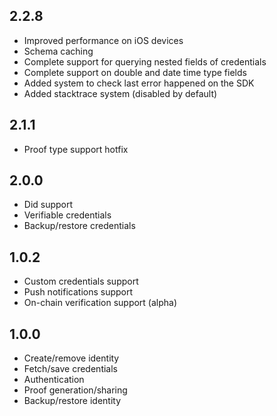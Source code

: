 ## 2.2.8
- Improved performance on iOS devices
- Schema caching
- Complete support for querying nested fields of credentials
- Complete support on double and date time type fields
- Added system to check last error happened on the SDK
- Added stacktrace system (disabled by default)

## 2.1.1
- Proof type support hotfix

## 2.0.0
- Did support
- Verifiable credentials
- Backup/restore credentials

## 1.0.2
- Custom credentials support
- Push notifications support
- On-chain verification support (alpha)

## 1.0.0
- Create/remove identity
- Fetch/save credentials
- Authentication
- Proof generation/sharing
- Backup/restore identity
